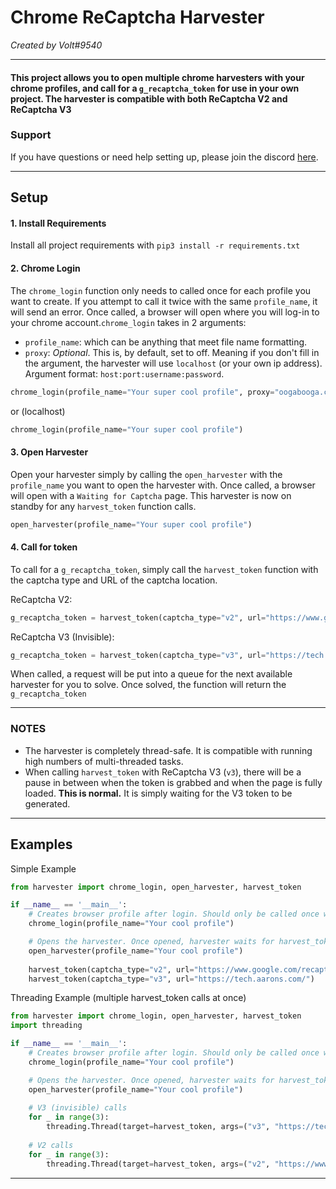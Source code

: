 # Chrome ReCaptcha Harvester
_Created by Volt#9540_

***
#### **This project allows you to open multiple chrome harvesters with your chrome profiles, and call for a `g_recaptcha_token` for use in your own project. The harvester is compatible with both ReCaptcha V2 and ReCaptcha V3**
### Support
If you have questions or need help setting up, please join the discord [here](https://discord.gg/2u2qCTXas5).

***
## Setup
#### 1. Install Requirements
Install all project requirements with `pip3 install -r requirements.txt` 
#### 2. Chrome Login
The `chrome_login` function only needs to called once for each profile you want to create. If you attempt to call it twice with the same `profile_name`, it will send an error. Once called, a browser will open where you will log-in to your chrome account.`chrome_login` takes in 2 arguments:
- `profile_name`: which can be anything that meet file name formatting.
- `proxy`: _Optional_. This is, by default, set to off. Meaning if you don't fill in the argument, the harvester will use `localhost` (or your own ip address). Argument format: `host:port:username:password`.

```python
chrome_login(profile_name="Your super cool profile", proxy="oogabooga.com:10101:jon:smith")
```
or (localhost)
```python
chrome_login(profile_name="Your super cool profile")
```


#### 3. Open Harvester
Open your harvester simply by calling the `open_harvester` with the `profile_name` you want to open the harvester with. Once called, a browser will open with a `Waiting for Captcha` page. This harvester is now on standby for any `harvest_token` function calls.
```python
open_harvester(profile_name="Your super cool profile")
```

#### 4. Call for token
To call for a `g_recaptcha_token`, simply call the `harvest_token` function with the captcha type and URL of the captcha location.

ReCaptcha V2:
```python
g_recaptcha_token = harvest_token(captcha_type="v2", url="https://www.google.com/recaptcha/api2/demo")
```
ReCaptcha V3 (Invisible):
```python
g_recaptcha_token = harvest_token(captcha_type="v3", url="https://tech.aarons.com/")
```
When called, a request will be put into a queue for the next available harvester for you to solve. Once solved, the function will return the `g_recaptcha_token`
***
### NOTES
* The harvester is completely thread-safe. It is compatible with running high numbers of multi-threaded tasks.
* When calling `harvest_token` with ReCaptcha V3 (`v3`), there will be a pause in between when the token is grabbed and when the page is fully loaded. **This is normal.** It is simply waiting for the V3 token to be generated.
***
## Examples
Simple Example
```python
from harvester import chrome_login, open_harvester, harvest_token

if __name__ == '__main__':
    # Creates browser profile after login. Should only be called once with same profile name.
    chrome_login(profile_name="Your cool profile")

    # Opens the harvester. Once opened, harvester waits for harvest_token call.
    open_harvester(profile_name="Your cool profile")
    
    harvest_token(captcha_type="v2", url="https://www.google.com/recaptcha/api2/demo")
    harvest_token(captcha_type="v3", url="https://tech.aarons.com/")

```
Threading Example (multiple harvest_token calls at once)
```python
from harvester import chrome_login, open_harvester, harvest_token
import threading

if __name__ == '__main__':
    # Creates browser profile after login. Should only be called once with same profile name.
    chrome_login(profile_name="Your cool profile")

    # Opens the harvester. Once opened, harvester waits for harvest_token call.
    open_harvester(profile_name="Your cool profile")
    
    # V3 (invisible) calls
    for _ in range(3):
        threading.Thread(target=harvest_token, args=("v3", "https://tech.aarons.com/")).start()
    
    # V2 calls
    for _ in range(3):
        threading.Thread(target=harvest_token, args=("v2", "https://www.google.com/recaptcha/api2/demo")).start()

```
***

